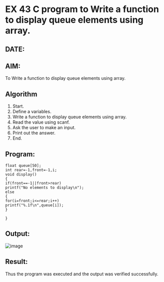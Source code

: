 

# EX 43 C program to Write a function to display queue elements using array.
## DATE:
## AIM:
To Write a function to display queue elements using array.

## Algorithm
1. Start. 
2. Define a variables. 
3. Write a function to display queue elements using array. 
4. Read the value using scanf. 
5. Ask the user to make an input. 
6. Print out the answer. 
7. End.

## Program:
```
float queue[50]; 
int rear=-1,front=-1,i; 
void display() 
{ 
if(front==-1||front>rear) 
printf("No elements to display\n"); 
else 
{ 
for(i=front;i<=rear;i++) 
printf("%.1f\n",queue[i]); 
} 
 
} 

```

## Output:
![image](https://github.com/user-attachments/assets/6b1348f5-936d-4b8f-9478-3a848914c08c)


## Result:
Thus the program was executed and the output was verified successfully.
